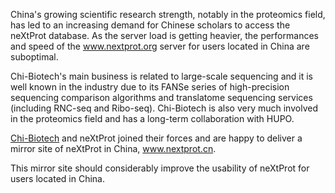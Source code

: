 China's growing scientific research strength, notably in the proteomics field, has led to an increasing demand for Chinese scholars to access the neXtProt database. As the server load is getting heavier, the performances and speed of the www.nextprot.org server for users located in China are suboptimal.

Chi-Biotech's main business is related to large-scale sequencing and it is well known in the industry due to its FANSe series of high-precision sequencing comparison algorithms and translatome sequencing services (including RNC-seq and Ribo-seq). Chi-Biotech is also very much involved in the proteomics field and has a long-term collaboration with HUPO.

[Chi-Biotech](http://www.chi-biotech.com/) and neXtProt joined their forces and are happy to deliver a mirror site of neXtProt in China, www.nextprot.cn.

This mirror site should considerably improve the usability of neXtProt for users located in China.

